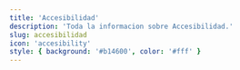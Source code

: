 ```yaml
---
title: 'Accesibilidad'
description: 'Toda la informacion sobre Accesibilidad.'
slug: accesibilidad
icon: 'accesibility'
style: { background: '#b14600', color: '#fff' }
---
```

